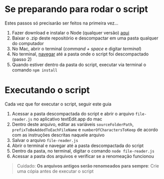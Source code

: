 # Se preparando para rodar o script

Estes passos só precisarão ser feitos na primeira vez...

1. Fazer download e instalar o Node (qualquer versão) [aqui](https://nodejs.org/en/)
2. Baixar o .zip deste repositório e descompactar em uma pasta qualquer do computador
3. No Mac, abrir o terminal (_command + space_ e digitar _terminal_)
4. No terminal, [navegar](https://macpaw.com/how-to/use-terminal-on-mac) até a pasta onde o script foi descompactado (passo 2)
5. Quando estiver dentro da pasta do script, executar via terminal o comando `npm install`

# Executando o script

Cada vez que for executar o script, seguir este guia

1. Acessar a pasta descompactada do script e abrir o arquivo `file-reader.js` no aplicativo textEdit.app do mac
2. Dentro deste arquivo, editar as variáveis `sourceFolderPath`, `prefixToBeAddedToEachFileName` e `numberOfCharactersToKeep` de acordo com as instruções descritas naquele arquivo
3. Salvar o arquivo `file-reader.js`
4. Abrir o terminal e navegar até a pasta descompactada do script
5. Dentro da pasta, no terminal, digitar o comando `node file-reader.js`
6. Acessar a pasta dos arquivos e verificar se a renomeação funcionou

> Cuidado: **Os arquivos antigos serão renomeados para sempre**: Crie uma cópia antes de executar o script
